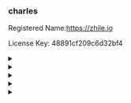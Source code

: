 ### charles

Registered Name:https://zhile.io

License Key: 48891cf209c6d32bf4

<details>
<summary></summary>

Buying a car over 30 years of age.

28 - 47 (The fortune is very good).

29-30 (marry Dog_2 Mouse_4).

34-35 (with a house and a car).

47-48 (be careful).
</details>



<details>
<summary></summary>
五行对照表

![image](https://luoxupan.github.io/img/wuxin.jpeg)
</details>

<details>
<summary></summary>
天乙贵人（查法：以年柱和日柱的天干来查）

- 甲戊庚牛羊
- 乙己鼠猴乡
- 丙丁猪鸡位
- 壬癸蛇兔藏
- 辛金逢虎马

**生肖与五行：**
子(鼠)、丑(牛)、寅(虎)、卯(兔)、辰(龙)、巳(蛇)、午(马)、未(羊)、申(猴)、酉(鸡)、戌(狗)、亥(猪)
</details>

<details>
<summary></summary>
<h3>喜用神和忌用神</h3>

喜用神：喜用的五行

忌用神：忌用的五行

<h3>前人将其赋予了特定的名字：十神</h3>

- 正官、七杀。简称：官、杀
  - 以日元为我，克我者为官杀。
  - 异性（一阴一阳）为官，同性为杀
  - <h4>例子：</h4>
    <h5>日元为甲，为阳木</h5>
    <div>何者克我？金</div>
    <div>阳金：庚、申。此二者为甲的七杀</div>
    <div>阴金：辛、酉。此二者为甲的正官</div>
- 正印、偏印。简称：印、枭
  - 以日元为我，生我者为印枭
  - 异性（一阴一阳）为印，同性为枭
  - <h4>例子：</h4>
    <h5>日元为庚，为阳金</h5>
    <div>何者克我？土</div>
    <div>阳土：戊、辰、戌。此三者为庚的偏印</div>
    <div>阴土：己、丑、未。此三者为庚的正印</div>
- 食神、伤官。简称：食、伤
  - 以日元为我，我生者为食伤。
  - 异性（一阴一阳）为伤，同性为食
  - <h4>例子：</h4>
    <h5>日元为癸，为阴水</h5>
    <div>我生何者？木</div>
    <div>阳木：甲、寅。此二者为癸的伤官</div>
    <div>阴木：乙、卯。此二者为癸的食神</div>
- 正财、偏财。简称：财、才
  - 以日元为我，我克者为财才。
  - 异性（一阴一阳）为财，同性为才
  - <h4>例子：</h4>
    <h5>日元为丙，为丙火</h5>
    <div>我克何者？金</div>
    <div>阳金：庚、申。此二者为丙的偏财</div>
    <div>阴金：辛、酉。此二者为丙的正财</div>
- 比肩、劫财。简称：比、劫
  - 以日元为我，同我者为比劫。
  - 异性（一阴一阳）为劫，同性为比
  - <h4>例子：</h4>
    <h5>日元为辛，为阴金</h5>
    <div>何者同我？金</div>
    <div>阳金：庚、申。此二者为辛的劫财</div>
    <div>阴金：辛、酉。此二者为辛的比肩</div>
</details>

<details>
<summary></summary>
五行整理：

年 月 日的第一个字，称为天干

年 月 日的第二个字，称为地支

八字盘：壬申年 辛亥月 戊申日

| -- | 年柱 | 月柱 | 日柱 | 时柱 |
| -- | -- | -- | -- |-- |
| 天干 | 壬 | 辛 | 戊 | 癸 |
| 地支 | 申 | 亥 | 申 | 丑 |
  
论四时之土宜忌：
1. 冬月之土，外寒内温。水旺财丰，金多身贵。火盛有荣，木多无咎。再缝土助尤佳，唯喜身强益寿。
</details>





